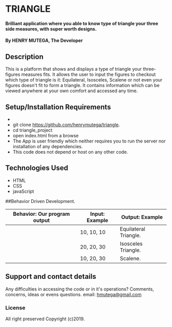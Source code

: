 # TRIANGLE
#### Brilliant application where you able to know type of triangle your three side measures, with super worth designs.
#### By **HENRY MUTEGA, The Developer**
## Description
This is a platform that shows and displays a type of triangle your three-figures measures fits. It allows the user to input the figures to checkout which type of triangle is it: Equilateral, Isosceles, Scalene or not even your figures doesn't fit to form a triangle. It contains information which can be viewed anywhere at your own comfort and accessed any time.
## Setup/Installation Requirements
*
* git clone https://github.com/henrymutega/triangle.
* cd triangle_project
* open index.html from a browse
* The App is user friendly which neither requires you to run the server nor installation of any dependencies.
* This code does not depend or host on any other code.
## Technologies Used
* HTML
* CSS
* javaScript


##Behavior Driven Development.

| Behavior: Our program output | Input: Example | Output: Example        |
| ---------------------- | ----------------------------- | ---------------------- |
|                        |  10, 10, 10                   |  Equilateral Triangle. |        
|                        |  20, 20, 30                   | Isosceles Triangle.    |
|                        |  10, 20, 30                   | Scalene.              |

## Support and contact details
Any difficulties in accessing the code or in it's operations?
Comments, concerns, ideas or evens questions.
email:    hmutega@gmail.com
### License
All right preserved
Copyright (c)2019.
